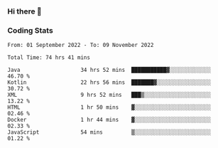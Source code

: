 ### Hi there 👋

<!--
**Girrafeec/girrafeec** is a ✨ _special_ ✨ repository because its `README.md` (this file) appears on your GitHub profile.

Here are some ideas to get you started:

- 🔭 I’m currently working on ...
- 🌱 I’m currently learning ...
- 👯 I’m looking to collaborate on ...
- 🤔 I’m looking for help with ...
- 💬 Ask me about ...
- 📫 How to reach me: ...
- 😄 Pronouns: ...
- ⚡ Fun fact: ...
-->

### Coding Stats
<!--START_SECTION:waka-->

```text
From: 01 September 2022 - To: 09 November 2022

Total Time: 74 hrs 41 mins

Java                   34 hrs 52 mins  ███████████▓░░░░░░░░░░░░░   46.70 %
Kotlin                 22 hrs 56 mins  ███████▓░░░░░░░░░░░░░░░░░   30.72 %
XML                    9 hrs 52 mins   ███▒░░░░░░░░░░░░░░░░░░░░░   13.22 %
HTML                   1 hr 50 mins    ▓░░░░░░░░░░░░░░░░░░░░░░░░   02.46 %
Docker                 1 hr 44 mins    ▓░░░░░░░░░░░░░░░░░░░░░░░░   02.33 %
JavaScript             54 mins         ▒░░░░░░░░░░░░░░░░░░░░░░░░   01.22 %
```

<!--END_SECTION:waka-->
